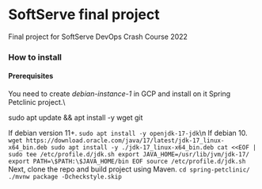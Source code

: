 # SoftServe final project
Final project for SoftServe DevOps Crash Course 2022

### How to install
#### Prerequisites
You need to create *debian-instance-1* in GCP and install on it Spring Petclinic project.\

  sudo apt update && apt install -y wget git

If debian version 11+.
`sudo apt install -y openjdk-17-jdk`\n
If debian 10.
`
wget https://download.oracle.com/java/17/latest/jdk-17_linux-x64_bin.deb
sudo apt install -y ./jdk-17_linux-x64_bin.deb
cat <<EOF | sudo tee /etc/profile.d/jdk.sh
export JAVA_HOME=/usr/lib/jvm/jdk-17/
export PATH=\$PATH:\$JAVA_HOME/bin
EOF
source /etc/profile.d/jdk.sh
`
Next, clone the repo and build project using Maven.
`
cd spring-petclinic/
./mvnw package -Dcheckstyle.skip
`
